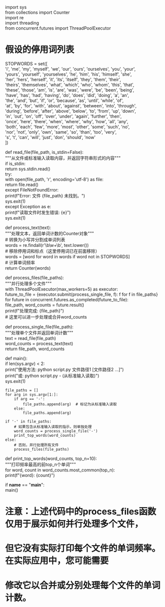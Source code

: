import sys  
from collections import Counter  
import re  
import threading  
from concurrent.futures import ThreadPoolExecutor  
  
# 假设的停用词列表  
STOPWORDS = set([  
    'i', 'me', 'my', 'myself', 'we', 'our', 'ours', 'ourselves', 'you', 'your',  
    'yours', 'yourself', 'yourselves', 'he', 'him', 'his', 'himself', 'she',  
    'her', 'hers', 'herself', 'it', 'its', 'itself', 'they', 'them', 'their',  
    'theirs', 'themselves', 'what', 'which', 'who', 'whom', 'this', 'that',  
    'these', 'those', 'am', 'is', 'are', 'was', 'were', 'be', 'been', 'being',  
    'have', 'has', 'had', 'having', 'do', 'does', 'did', 'doing', 'a', 'an',  
    'the', 'and', 'but', 'if', 'or', 'because', 'as', 'until', 'while', 'of',  
    'at', 'by', 'for', 'with', 'about', 'against', 'between', 'into', 'through',  
    'during', 'before', 'after', 'above', 'below', 'to', 'from', 'up', 'down',  
    'in', 'out', 'on', 'off', 'over', 'under', 'again', 'further', 'then',  
    'once', 'here', 'there', 'when', 'where', 'why', 'how', 'all', 'any',  
    'both', 'each', 'few', 'more', 'most', 'other', 'some', 'such', 'no',  
    'nor', 'not', 'only', 'own', 'same', 'so', 'than', 'too', 'very',  
    's', 't', 'can', 'will', 'just', 'don', 'should', 'now'  
])  
  
def read_file(file_path, is_stdin=False):  
    """从文件或标准输入读取内容，并返回字符串形式的内容"""  
    if is_stdin:  
        return sys.stdin.read()  
    try:  
        with open(file_path, 'r', encoding='utf-8') as file:  
            return file.read()  
    except FileNotFoundError:  
        print(f"Error: 文件 {file_path} 未找到。")  
        sys.exit(1)  
    except Exception as e:  
        print(f"读取文件时发生错误: {e}")  
        sys.exit(1)  
  
def process_text(text):  
    """处理文本，返回单词计数的Counter对象"""  
    # 转换为小写并分割成单词列表  
    words = re.findall(r'\b\w+\b', text.lower())  
    # 移除停用词和标点（这里停用词已在前面移除）  
    words = [word for word in words if word not in STOPWORDS]  
    # 计算单词频率  
    return Counter(words)  
  
def process_files(file_paths):  
    """并行处理多个文件"""  
    with ThreadPoolExecutor(max_workers=5) as executor:  
        future_to_file = {executor.submit(process_single_file, f): f for f in file_paths}  
        for future in concurrent.futures.as_completed(future_to_file):  
            file_path, word_counts = future.result()  
            print(f"处理完成: {file_path}")  
            # 这里可以进一步处理或合并word_counts  
  
def process_single_file(file_path):  
    """处理单个文件并返回单词计数"""  
    text = read_file(file_path)  
    word_counts = process_text(text)  
    return file_path, word_counts  
  
def main():  
    if len(sys.argv) < 2:  
        print("使用方法: python script.py 文件路径1 [文件路径2 ...]")  
        print("或: python script.py - (从标准输入读取)")  
        sys.exit(1)  
  
    file_paths = []  
    for arg in sys.argv[1:]:  
        if arg == '-':  
            file_paths.append(arg)  # 标记为从标准输入读取  
        else:  
            file_paths.append(arg)  
  
    if '-' in file_paths:  
        # 如果包含从标准输入读取的指示，则单独处理  
        word_counts = process_single_file('-')  
        print_top_words(word_counts)  
    else:  
        # 否则，并行处理所有文件  
        process_files(file_paths)  
  
def print_top_words(word_counts, top_n=10):  
    """打印频率最高的前top_n个单词"""  
    for word, count in word_counts.most_common(top_n):  
        print(f"{word}: {count}")  
  
if __name__ == "__main__":  
    main()  
  
# 注意：上述代码中的process_files函数仅用于展示如何并行处理多个文件，  
# 但它没有实际打印每个文件的单词频率。在实际应用中，您可能需要  
# 修改它以合并或分别处理每个文件的单词计数。
